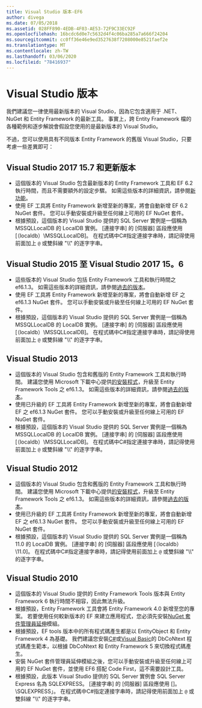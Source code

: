 ```yaml
---
title: Visual Studio 版本-EF6
author: divega
ms.date: 07/05/2018
ms.assetid: 028FF890-4EDB-4F03-AE53-72F9C33EC92F
ms.openlocfilehash: 16bcdc6d0e7c5632d4f4c06ba285a7a666f24204
ms.sourcegitcommit: cc0ff36e46e9ed3527638f7208000e8521faef2e
ms.translationtype: MT
ms.contentlocale: zh-TW
ms.lasthandoff: 03/06/2020
ms.locfileid: "78416937"
---
```

# <a name="visual-studio-releases"></a>Visual Studio 版本

我們建議您一律使用最新版本的 Visual Studio，因為它包含適用于 .NET、NuGet 和 Entity Framework 的最新工具。
事實上，跨 Entity Framework 檔的各種範例和逐步解說會假設您使用的是最新版本的 Visual Studio。

不過，您可以使用具有不同版本 Entity Framework 的舊版 Visual Studio，只要考慮一些差異即可：

## <a name="visual-studio-2017-157-and-newer"></a>Visual Studio 2017 15.7 和更新版本

- 這個版本的 Visual Studio 包含最新版本的 Entity Framework 工具和 EF 6.2 執行時間，而且不需要額外的設定步驟。
如需這些版本的詳細資訊，請參閱[新功能](~/ef6/what-is-new/index.md)。
- 使用 EF 工具將 Entity Framework 新增至新的專案，將會自動新增 EF 6.2 NuGet 套件。
您可以手動安裝或升級至任何線上可用的 EF NuGet 套件。
- 根據預設，這個版本的 Visual Studio 提供的 SQL Server 實例是一個稱為 MSSQLLocalDB 的 LocalDB 實例。
[連接字串] 的 [伺服器] 區段應使用 [（localdb）\\MSSQLLocalDB]。
在程式碼中C#指定連接字串時，請記得使用前面加上 `@` 或雙斜線 "\\\\" 的逐字字串。  


## <a name="visual-studio-2015-to-visual-studio-2017-156"></a>Visual Studio 2015 至 Visual Studio 2017 15。6

- 這些版本的 Visual Studio 包括 Entity Framework 工具和執行時間之 ef6.1.3。
如需這些版本的詳細資訊，請參閱[過去的版本](~/ef6/what-is-new/past-releases.md#ef-613)。
- 使用 EF 工具將 Entity Framework 新增至新的專案，將會自動新增 EF 之 ef6.1.3 NuGet 套件。
您可以手動安裝或升級至任何線上可用的 EF NuGet 套件。
- 根據預設，這個版本的 Visual Studio 提供的 SQL Server 實例是一個稱為 MSSQLLocalDB 的 LocalDB 實例。
[連接字串] 的 [伺服器] 區段應使用 [（localdb）\\MSSQLLocalDB]。
在程式碼中C#指定連接字串時，請記得使用前面加上 `@` 或雙斜線 "\\\\" 的逐字字串。  


## <a name="visual-studio-2013"></a>Visual Studio 2013
- 這個版本的 Visual Studio 包含和舊版的 Entity Framework 工具和執行時間。
建議您使用 Microsoft 下載中心提供[的安裝程式](https://www.microsoft.com/download/details.aspx?id=40762)，升級至 Entity Framework Tools 之 ef6.1.3。
如需這些版本的詳細資訊，請參閱[過去的版本](~/ef6/what-is-new/past-releases.md#ef-613)。
- 使用已升級的 EF 工具將 Entity Framework 新增至新的專案，將會自動新增 EF 之 ef6.1.3 NuGet 套件。
您可以手動安裝或升級至任何線上可用的 EF NuGet 套件。
- 根據預設，這個版本的 Visual Studio 提供的 SQL Server 實例是一個稱為 MSSQLLocalDB 的 LocalDB 實例。
[連接字串] 的 [伺服器] 區段應使用 [（localdb）\\MSSQLLocalDB]。
在程式碼中C#指定連接字串時，請記得使用前面加上 `@` 或雙斜線 "\\\\" 的逐字字串。  

## <a name="visual-studio-2012"></a>Visual Studio 2012

- 這個版本的 Visual Studio 包含和舊版的 Entity Framework 工具和執行時間。
建議您使用 Microsoft 下載中心提供[的安裝程式](https://www.microsoft.com/download/details.aspx?id=40762)，升級至 Entity Framework Tools 之 ef6.1.3。
如需這些版本的詳細資訊，請參閱[過去的版本](~/ef6/what-is-new/past-releases.md#ef-613)。
- 使用已升級的 EF 工具將 Entity Framework 新增至新的專案，將會自動新增 EF 之 ef6.1.3 NuGet 套件。
您可以手動安裝或升級至任何線上可用的 EF NuGet 套件。
- 根據預設，這個版本的 Visual Studio 提供的 SQL Server 實例是一個稱為11.0 的 LocalDB 實例。
[連接字串] 的 [伺服器] 區段應使用 [（localdb）\\11.0]。
在程式碼中C#指定連接字串時，請記得使用前面加上 `@` 或雙斜線 "\\\\" 的逐字字串。  

## <a name="visual-studio-2010"></a>Visual Studio 2010

- 這個版本的 Visual Studio 提供的 Entity Framework Tools 版本與 Entity Framework 6 執行時間不相容，因此無法升級。
- 根據預設，Entity Framework 工具會將 Entity Framework 4.0 新增至您的專案。
若要使用任何較新版本的 EF 來建立應用程式，您必須先安裝[NuGet 套件管理員延伸](https://marketplace.visualstudio.com/items?itemName=NuGetTeam.NuGetPackageManager)模組。
- 根據預設，EF tools 版本中的所有程式碼產生都是以 EntityObject 和 Entity Framework 4 為基礎。
我們建議您安裝[C#](https://marketplace.visualstudio.com/items?itemName=EntityFrameworkTeam.EF5xDbContextGeneratorforC)或[Visual Basic](https://marketplace.visualstudio.com/items?itemName=EntityFrameworkTeam.EF5xDbContextGeneratorforVBNET)的 DbCoNtext 程式碼產生範本，以根據 DbCoNtext 和 Entity Framework 5 來切換程式碼產生。
- 安裝 NuGet 套件管理員延伸模組之後，您可以手動安裝或升級至任何線上可用的 EF NuGet 套件，並使用 EF6 搭配 Code First，這不需要設計工具。
- 根據預設，此版本 Visual Studio 提供的 SQL Server 實例會 SQL Server Express 名為 SQLEXPRESS。
[連接字串] 的 [伺服器] 區段應使用 []。\\SQLEXPRESS」。
在程式碼中C#指定連接字串時，請記得使用前面加上 `@` 或雙斜線 "\\\\" 的逐字字串。
